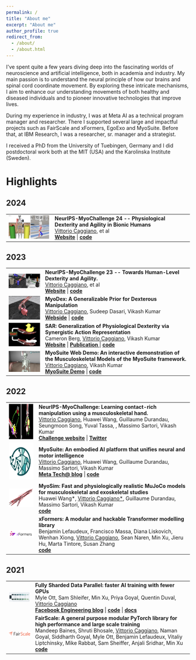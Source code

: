 ```yaml
---
permalink: /
title: "About me"
excerpt: "About me"
author_profile: true
redirect_from:
  - /about/
  - /about.html
---
```


I've spent quite a few years diving deep into the fascinating worlds of neuroscience and artificial intelligence, both in academia and industry. My main passion is to understand the neural principle of how our brains and spinal cord coordinate movement. By exploring these intricate mechanisms, I aim to enhance our understanding movements of both healthy and diseased individuals and to pioneer innovative technologies that improve lives.

During my experience in industry, I was at Meta AI as a technical program manager and researcher.  There I supported several large and impactful projects such as FairScale and xFormers, EgoExo and MyoSuite. Before that, at IBM Research, I was a researcher, sr. manager and a strategist.

I received a PhD from the University of Tuebingen, Germany and I did postdoctoral work both at the MIT (USA) and the Karolinska Institute (Sweden).


Highlights
==========


<style>
table, td, th, tr {
   border: none!important;
}
</style>
<meta name="viewport" content="width=device-width, initial-scale=1">
<link rel="stylesheet" href="https://cdnjs.cloudflare.com/ajax/libs/font-awesome/4.7.0/css/font-awesome.min.css">

<h2> 2024 </h2>
<table>
  <tbody>
    <tr>
      <td><img src="./images/myochallenge2024.png" width="200" /> </td>
      <td><b>NeurIPS-MyoChallenge 24 -- Physiological Dexterity and Agility in Bionic Humans</b>
      <br> <u>Vittorio Caggiano</u>, et al
      <br> <a target="_blank" href="https://sites.google.com/view/myosuite/myochallenge/myochallenge-2024"><b>Website</b></a>  | <a target="_blank" href="https://github.com/MyoHub/myosuite"><b><i class="fa fa-github"></i> code</b></a>  </td>
    </tr>
  </tbody>
</table>
<h2> 2023 </h2>
<table>
  <tbody>
    <tr>
      <td><img src="./images/myochallenge2023.png" width="200" /> </td>
      <td><b>NeurIPS-MyoChallenge 23 -- Towards Human-Level Dexterity and Agility.</b>
      <br> <u>Vittorio Caggiano</u>, et al
      <br> <a target="_blank" href="https://sites.google.com/view/myosuite/myochallenge/myochallenge-2023"><b>Website</b></a>  | <a target="_blank" href="https://github.com/MyoHub/myoChallenge2023Eval"><b><i class="fa fa-github"></i> code</b></a>  </td>
    </tr>
    <tr>
      <td><img src="./images/myodex.png" width="200" /> </td>
      <td><b>MyoDex: A Generalizable Prior for Dexterous Manipulation</b>
      <br> <u>Vittorio Caggiano</u>, Sudeep Dasari, Vikash Kumar
      <br> <a target="_blank" href="https://sites.google.com/view/myodex"><b>Webside</b></a>  | <a target="_blank" href="https://github.com/facebookresearch/myosuite"><b><i class="fa fa-github"></i> code</b></a>  </td>
    </tr>
    <tr>
      <td><img src="./images/sar.png" width="200" /> </td>
      <td><b>SAR: Generalization of Physiological Dexterity via Synergistic Action Representation</b>
      <br> Cameron Berg, <u>Vittorio Caggiano</u>, Vikash Kumar
      <br> <a target="_blank" href="https://sites.google.com/view/sar-rl/"><b>Website</b></a>  | <a target="_blank" href="https://arxiv.org/abs/2307.03716"><b><i class="fa fa-github"></i> Publication </b></a> | <a target="_blank" href="https://github.com/facebookresearch/myosuite"><b><i class="fa fa-github"></i> code</b></a>  </td>
    </tr>
    <tr>
      <td><img src="./images/myosuite_demo.png" width="200" /> </td>
      <td><b>MyoSuite Web Demo:
      An interactive demonstration of the Musculoskeletal Models of the MyoSuite framework.</b>
      <br> <u>Vittorio Caggiano</u>, Vikash Kumar
      <br> <a target="_blank" href="https://myohub.github.io/myosuite_demo/"><b>MyoSuite Demo</b></a>  | <a target="_blank" href="https://github.com/MyoHub/myosuite_demo"><b><i class="fa fa-github"></i> code</b></a>  </td>
    </tr>

  </tbody>
</table>
<h2> 2022 </h2>
<table>
  <tbody>
    <tr>
      <td><img src="./images/challenge_tasks.png" width="200" height="100"/> </td>
      <td><b>NeurIPS-MyoChallenge: Learning contact-rich manipulation using a musculoskeletal hand.</b>
      <br> <u>Vittorio Caggiano</u>, Huawei Wang, Guillaume Durandau, Seungmoon Song, Yuval Tassa, , Massimo Sartori, Vikash Kumar
      <br> <a target="_blank" href="https://sites.google.com/view/myochallenge"><b>Challenge website</b></a>  | <a target="_blank" href="https://twitter.com/MyoChallenge"><b><i class="fa fa-twitter"></i>Twitter</b></a> </td>
    </tr>
    <tr>
      <td> <center> <img src="./images/myosuite_400x400.jpg" width="100" height="100"/> </center></td>
      <td><b>MyoSuite: An embodied AI platform that unifies neural and motor intelligence</b> <br> <u>Vittorio Caggiano</u>, Huawei Wang, Guillaume Durandau, Massimo Sartori, Vikash Kumar <br> <a target="_blank" href="https://tech.fb.com/artificial-intelligence/2022/05/myosuite/"><b>Meta Tech@ blog</b></a> | <a target="_blank" href="https://github.com/facebookresearch/myosuite"><b><i class="fa fa-github"></i> code</b></a> </td>
    </tr>
    <tr>
      <td> <center> <img src="./images/MyoSim.png" width="200" /> </center></td>
      <td><b>MyoSim: Fast and physiologically realistic MuJoCo models for musculoskeletal and exoskeletal studies</b> <br> Huawei Wang*, <u>Vittorio Caggiano*</u>, Guillaume Durandau, Massimo Sartori, Vikash Kumar <br>  <a target="_blank" href="https://github.com/facebookresearch/myosuite"><b><i class="fa fa-github"></i> code</b></a> </td>
    </tr>

  <tr>
    <td><center> <img src="./images/xformers_logo.png" width="200" /> </center></td>
    <td>
    <b>xFormers: A modular and hackable Transformer modelling library</b>
    <br> Benjamin Lefaudeux, Francisco Massa, Diana Liskovich, Wenhan Xiong, <u>Vittorio Caggiano</u>, Sean Naren, Min Xu, Jieru Hu, Marta Tintore, Susan Zhang
      <br>
      <a target="_blank" href="https://github.com/facebookresearch/xformers"><b><i class="fa fa-github"></i> code</b></a>
      </td>
    </tr>
  </tbody>
</table>

<h2> 2021 </h2>
<table>
  <tbody>
    <tr>
      <td> <center> <img src="./images/fsdp.png" width="200" /> </center></td>
        <td>
          <b>Fully Sharded Data Parallel: faster AI training with fewer GPUs</b>
          <br>
          Myle Ott, Sam Shleifer, Min Xu, Priya Goyal, Quentin Duval, <u>Vittorio Caggiano</u>
          <br>
          <a target="_blank" href="https://engineering.fb.com/2021/07/15/open-source/fsdp/"><b>Facebook Engineering blog</b></a> |
          <a target="_blank" href="https://github.com/facebookresearch/fairscale"><b><i class="fa fa-github"></i> code</b></a> | <a target="_blank" href="https://fairscale.readthedocs.io/en/stable/api/nn/fsdp.html"><b>docs</b></a>
        </td>
      </tr>
    <tr>
      <td><center> <img src="./images/fairscale-logo.png" width="200" /> </center></td>
        <td>
          <b>FairScale:  A general purpose modular PyTorch library for high performance and large scale training</b>
          <br>
          Mandeep Baines, Shruti Bhosale, <u>Vittorio Caggiano</u>, Naman Goyal, Siddharth Goyal, Myle Ott, Benjamin Lefaudeux, Vitaliy Liptchinsky, Mike Rabbat, Sam Sheiffer, Anjali Sridhar, Min Xu
          <br>
          <a target="_blank" href="https://github.com/facebookresearch/fairscale"><b><i class="fa fa-github"></i> code</b></a>
        </td>
      </tr>
  </tbody>
</table>



<!-- Google tag (gtag.js) -->
<script async src="https://www.googletagmanager.com/gtag/js?id=G-D6NWDNVM4Y"></script>
<script>
  window.dataLayer = window.dataLayer || [];
  function gtag(){dataLayer.push(arguments);}
  gtag('js', new Date());

  gtag('config', 'G-D6NWDNVM4Y');
</script>
